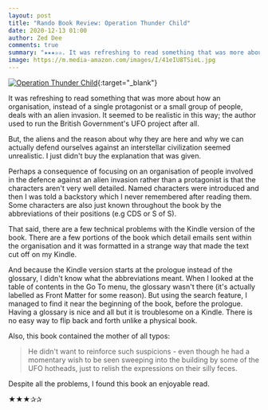 ```yaml
---
layout: post
title: "Rando Book Review: Operation Thunder Child"
date: 2020-12-13 01:00
author: Zed Dee
comments: true
summary: "★★★✰✰. It was refreshing to read something that was more about how an organisation, instead of a single person, deals with an alien invasion."
image: https://m.media-amazon.com/images/I/41eIU8TSieL.jpg
---
```


[![Operation Thunder Child](https://m.media-amazon.com/images/I/41eIU8TSieL.jpg)](https://www.amazon.com/Operation-Thunder-Child-Nick-Pope-ebook/dp/B08KW7YTYJ){:target="_blank"}

It was refreshing to read something that was more about how an organisation, instead of a single protagonist or a small group of people, deals with an alien invasion. It seemed to be realistic in this way; the author used to run the British Government's UFO project after all.

But, the aliens and the reason about why they are here and why we can actually defend ourselves against an interstellar civilization seemed unrealistic. I just didn't buy the explanation that was given.

Perhaps a consequence of focusing on an organisation of people involved in the defence against an alien invasion rather than a protagonist is that the characters aren't very well detailed. Named characters were introduced and then I was told a backstory which I never remembered after reading them. Some characters are also just known throughout the book by the abbreviations of their positions (e.g CDS or S of S).

That said, there are a few technical problems with the Kindle version of the book. There are a few portions of the book which detail emails sent within the organisation and it was formatted in a strange way that made the text cut off on my Kindle.

And because the Kindle version starts at the prologue instead of the glossary, I didn't know what the abbreviations meant. When I looked at the table of contents in the Go To menu, the glossary wasn't there (it's actually labelled as Front Matter for some reason). But using the search feature, I managed to find it near the beginning of the book, before the prologue. Having a glossary is nice and all but it is troublesome on a Kindle. There is no easy way to flip back and forth unlike a physical book.

Also, this book contained the mother of all typos:

> He didn't want to reinforce such suspicions - even though he had a momentary wish to be seen sweeping into the building by some of the UFO hotheads, just to relish the expressions on their silly feces.

Despite all the problems, I found this book an enjoyable read.

★★★✰✰